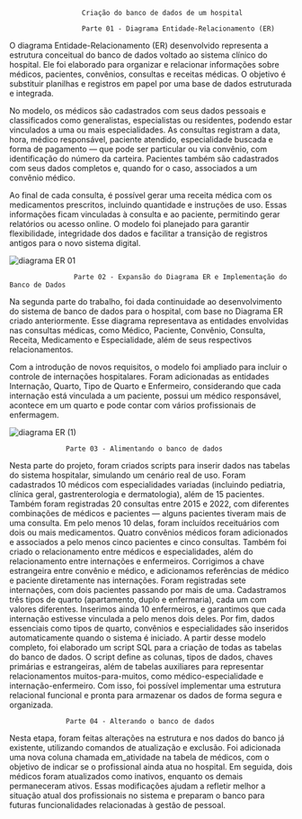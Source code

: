                       Criação do banco de dados de um hospital

                      Parte 01 - Diagrama Entidade-Relacionamento (ER)

O diagrama Entidade-Relacionamento (ER) desenvolvido representa a estrutura conceitual do banco de dados voltado ao sistema clínico do hospital. Ele foi elaborado para organizar e relacionar informações sobre médicos, pacientes, convênios, consultas e receitas médicas. O objetivo é substituir planilhas e registros em papel por uma base de dados estruturada e integrada.

No modelo, os médicos são cadastrados com seus dados pessoais e classificados como generalistas, especialistas ou residentes, podendo estar vinculados a uma ou mais especialidades. As consultas registram a data, hora, médico responsável, paciente atendido, especialidade buscada e forma de pagamento — que pode ser particular ou via convênio, com identificação do número da carteira. Pacientes também são cadastrados com seus dados completos e, quando for o caso, associados a um convênio médico.

Ao final de cada consulta, é possível gerar uma receita médica com os medicamentos prescritos, incluindo quantidade e instruções de uso. Essas informações ficam vinculadas à consulta e ao paciente, permitindo gerar relatórios ou acesso online. O modelo foi planejado para garantir flexibilidade, integridade dos dados e facilitar a transição de registros antigos para o novo sistema digital.


![diagrama ER 01](https://github.com/user-attachments/assets/5387d78b-56fd-4fb7-ab46-06d2e63ea586)



                    Parte 02 - Expansão do Diagrama ER e Implementação do Banco de Dados

Na segunda parte do trabalho, foi dada continuidade ao desenvolvimento do sistema de banco de dados para o hospital, com base no Diagrama ER criado anteriormente. Esse diagrama representava as entidades envolvidas nas consultas médicas, como Médico, Paciente, Convênio, Consulta, Receita, Medicamento e Especialidade, além de seus respectivos relacionamentos.

Com a introdução de novos requisitos, o modelo foi ampliado para incluir o controle de internações hospitalares. Foram adicionadas as entidades Internação, Quarto, Tipo de Quarto e Enfermeiro, considerando que cada internação está vinculada a um paciente, possui um médico responsável, acontece em um quarto e pode contar com vários profissionais de enfermagem.

![diagrama ER (1)](https://github.com/user-attachments/assets/54634dae-41ad-4613-80c7-09f4c208af40)

                  Parte 03 - Alimentando o banco de dados

Nesta parte do projeto, foram criados scripts para inserir dados nas tabelas do sistema hospitalar, simulando um cenário real de uso. Foram cadastrados 10 médicos com especialidades variadas (incluindo pediatria, clínica geral, gastrenterologia e dermatologia), além de 15 pacientes. Também foram registradas 20 consultas entre 2015 e 2022, com diferentes combinações de médicos e pacientes — alguns pacientes tiveram mais de uma consulta. Em pelo menos 10 delas, foram incluídos receituários com dois ou mais medicamentos.
Quatro convênios médicos foram adicionados e associados a pelo menos cinco pacientes e cinco consultas. Também foi criado o relacionamento entre médicos e especialidades, além do relacionamento entre internações e enfermeiros. Corrigimos a chave estrangeira entre convênio e médico, e adicionamos referências de médico e paciente diretamente nas internações.
Foram registradas sete internações, com dois pacientes passando por mais de uma. Cadastramos três tipos de quarto (apartamento, duplo e enfermaria), cada um com valores diferentes. Inserimos ainda 10 enfermeiros, e garantimos que cada internação estivesse vinculada a pelo menos dois deles. Por fim, dados essenciais como tipos de quarto, convênios e especialidades são inseridos automaticamente quando o sistema é iniciado.
A partir desse modelo completo, foi elaborado um script SQL para a criação de todas as tabelas do banco de dados. O script define as colunas, tipos de dados, chaves primárias e estrangeiras, além de tabelas auxiliares para representar relacionamentos muitos-para-muitos, como médico-especialidade e internação-enfermeiro. Com isso, foi possível implementar uma estrutura relacional funcional e pronta para armazenar os dados de forma segura e organizada.

                  Parte 04 - Alterando o banco de dados
Nesta etapa, foram feitas alterações na estrutura e nos dados do banco já existente, utilizando comandos de atualização e exclusão. Foi adicionada uma nova coluna chamada em_atividade na tabela de médicos, com o objetivo de indicar se o profissional ainda atua no hospital. Em seguida, dois médicos foram atualizados como inativos, enquanto os demais permaneceram ativos. Essas modificações ajudam a refletir melhor a situação atual dos profissionais no sistema e preparam o banco para futuras funcionalidades relacionadas à gestão de pessoal.
